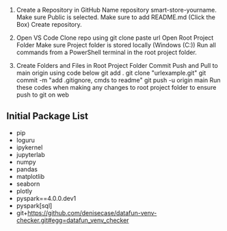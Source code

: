 1. Create a Repository in GitHub
Name repository smart-store-yourname.
Make sure Public is selected.
Make sure to add README.md (Click the Box)
Create repository.

2. Open VS Code 
Clone repo using git clone paste url
Open Root Project Folder 
Make sure Project folder is stored locally (Windows (C:))
Run all commands from a PowerShell terminal in the root project folder.

3. Create Folders and Files in Root Project Folder
Commit Push and Pull to main origin using code below
git add .
git clone "urlexample.git"
git commit -m "add .gitignore, cmds to readme"
git push -u origin main
Run these codes when making any changes to root project folder to ensure push to git on web

## Initial Package List

- pip
- loguru
- ipykernel
- jupyterlab
- numpy
- pandas
- matplotlib
- seaborn
- plotly
- pyspark==4.0.0.dev1
- pyspark[sql]
- git+https://github.com/denisecase/datafun-venv-checker.git#egg=datafun_venv_checker